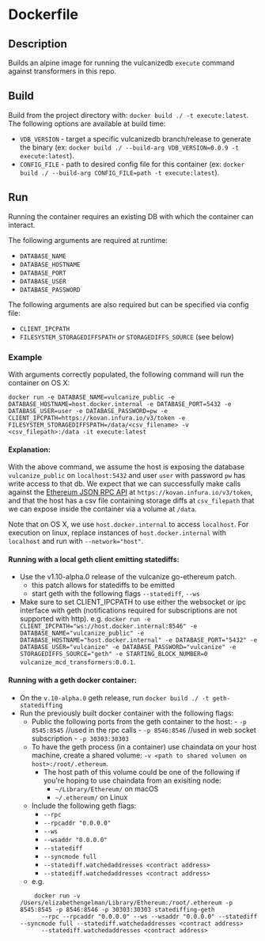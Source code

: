 # Dockerfile

## Description
Builds an alpine image for running the vulcanizedb `execute` command against transformers in this repo.

## Build
Build from the project directory with: `docker build ./ -t execute:latest`.
The following options are available at build time:
- `VDB_VERSION` - target a specific vulcanizedb branch/release to generate the binary (ex: `docker build ./ --build-arg VDB_VERSION=0.0.9 -t execute:latest`).
- `CONFIG_FILE` - path to desired config file for this container (ex: `docker build ./ --build-arg CONFIG_FILE=path -t execute:latest`).

## Run
Running the container requires an existing DB with which the container can interact.

The following arguments are required at runtime:

- `DATABASE_NAME`
- `DATABASE_HOSTNAME`
- `DATABASE_PORT`
- `DATABASE_USER`
- `DATABASE_PASSWORD`

The following arguments are also required but can be specified via config file:

- `CLIENT_IPCPATH`
- `FILESYSTEM_STORAGEDIFFSPATH` _or_ `STORAGEDIFFS_SOURCE` (see below)

### Example

With arguments correctly populated, the following command will run the container on OS X:

```
docker run -e DATABASE_NAME=vulcanize_public -e DATABASE_HOSTNAME=host.docker.internal -e DATABASE_PORT=5432 -e DATABASE_USER=user -e DATABASE_PASSWORD=pw -e CLIENT_IPCPATH=https://kovan.infura.io/v3/token -e FILESYSTEM_STORAGEDIFFSPATH=/data/<csv_filename> -v <csv_filepath>:/data -it execute:latest
```

#### Explanation:

With the above command, we assume the host is exposing the database `vulcanize_public` on `localhost:5432` and user `user` with password `pw` has write access to that db.
We expect that we can successfully make calls against the [Ethereum JSON RPC API](https://github.com/ethereum/wiki/wiki/JSON-RPC) at `https://kovan.infura.io/v3/token`, and that the host has a csv file containing storage diffs at `csv_filepath` that we can expose inside the container via a volume at `/data`.

Note that on OS X, we use `host.docker.internal` to access `localhost`.
For execution on linux, replace instances of `host.docker.internal` with `localhost` and run with `--network="host"`.

#### Running with a local geth client emitting statediffs:
- Use the v1.10-alpha.0 release of the vulcanize go-ethereum patch.
    - this patch allows for statediffs to be emitted
    - start geth with the following flags `--statediff`, `--ws`
- Make sure to set CLIENT_IPCPATH to use either the websocket or ipc interface with geth (notifications required for subscriptions are not supported with http).
    e.g. `docker run -e CLIENT_IPCPATH="ws://host.docker.internal:8546" -e DATABASE_NAME="vulcanize_public" -e DATABASE_HOSTNAME="host.docker.internal" -e DATABASE_PORT="5432" -e DATABASE_USER="vulcanize" -e DATABASE_PASSWORD="vulcanize" -e STORAGEDIFFS_SOURCE="geth" -e STARTING_BLOCK_NUMBER=0 vulcanize_mcd_transformers:0.0.1`.

#### Running with a geth docker container:
- On the `v.10-alpha.0` geth release, run `docker build ./ -t geth-statediffing`
- Run the previously built docker container with the following flags:
    - Public the following ports from the geth container to the host:
          - `-p 8545:8545` //used in the rpc calls
          - `-p 8546:8546` //used in web socket subscription
          - `-p 30303:30303`
    - To have the geth process (in a container) use chaindata on your host machine, create a shared volume: `-v <path to shared volumen on host>:/root/.ethereum`.
        - The host path of this volume could be one of the following if you're hoping to use chaindata from an exisiting node:
           - `~/Library/Ethereum/` on macOS
           - `~/.ethereum/` on Linux
     - Include the following geth flags:
        - `--rpc`
        - `--rpcaddr "0.0.0.0"`
        - `--ws`
        - `--wsaddr "0.0.0.0"`
        - `--statediff`
        - `--syncmode full`
        - `--statediff.watchedaddresses <contract address>`
        - `--statediff.watchedaddresses <contract address>`
    - e.g.
    ```shell script
        docker run -v /Users/elizabethengelman/Library/Ethereum:/root/.ethereum -p 8545:8545 -p 8546:8546 -p 30303:30303 statediffing-geth
          --rpc --rpcaddr "0.0.0.0" --ws --wsaddr "0.0.0.0" --statediff --syncmode full --statediff.watchedaddresses <contract address>
          --statediff.watchedaddresses <contract address>
    ```
